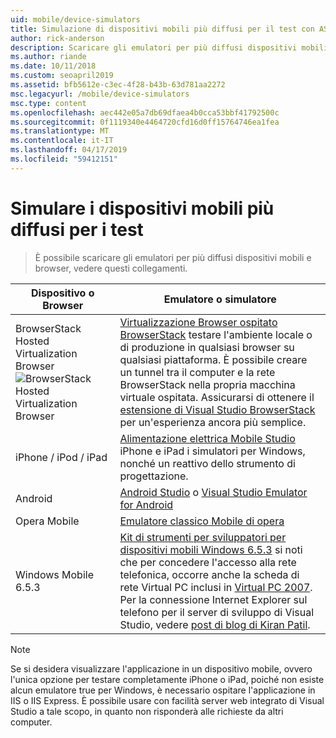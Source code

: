```yaml
---
uid: mobile/device-simulators
title: Simulazione di dispositivi mobili più diffusi per il test con ASP.NET | Microsoft Docs
author: rick-anderson
description: Scaricare gli emulatori per più diffusi dispositivi mobili e browser per eseguire il test con l'applicazione ASP.NET. Include un iPhone, Android, BrowserStack e altro ancora.
ms.author: riande
ms.date: 10/11/2018
ms.custom: seoapril2019
ms.assetid: bfb5612e-c3ec-4f28-b43b-63d781aa2272
msc.legacyurl: /mobile/device-simulators
msc.type: content
ms.openlocfilehash: aec442e05a7db69dfaea4b0cca53bbf41792500c
ms.sourcegitcommit: 0f1119340e4464720cfd16d0ff15764746ea1fea
ms.translationtype: MT
ms.contentlocale: it-IT
ms.lasthandoff: 04/17/2019
ms.locfileid: "59412151"
---
```

# <a name="simulate-popular-mobile-devices-for-testing"></a>Simulare i dispositivi mobili più diffusi per i test

> È possibile scaricare gli emulatori per più diffusi dispositivi mobili e browser, vedere questi collegamenti.

| Dispositivo o Browser | Emulatore o simulatore |
| --- | --- |
| BrowserStack Hosted Virtualization Browser ![BrowserStack Hosted Virtualization Browser](device-simulators/_static/image1.png) | [Virtualizzazione Browser ospitato BrowserStack](http://browserstack.com) testare l'ambiente locale o di produzione in qualsiasi browser su qualsiasi piattaforma. È possibile creare un tunnel tra il computer e la rete BrowserStack nella propria macchina virtuale ospitata. Assicurarsi di ottenere il [estensione di Visual Studio BrowserStack](https://marketplace.visualstudio.com/items?itemName=browserstackcom.BrowserStack) per un'esperienza ancora più semplice. |
| iPhone / iPod / iPad | [Alimentazione elettrica Mobile Studio](http://www.electricplum.com/studio.aspx) iPhone e iPad i simulatori per Windows, nonché un reattivo dello strumento di progettazione. |
| Android | [Android Studio](https://developer.android.com/studio/) o [Visual Studio Emulator for Android](https://visualstudio.microsoft.com/vs/msft-android-emulator/) |
| Opera Mobile | [Emulatore classico Mobile di opera](https://www.opera.com/developer/mobile-emulator) |
| Windows Mobile 6.5.3 | [Kit di strumenti per sviluppatori per dispositivi mobili Windows 6.5.3](https://www.microsoft.com/downloads/en/details.aspx?FamilyID=c0213f68-2e01-4e5c-a8b2-35e081dcf1ca&amp;displaylang=en) si noti che per concedere l'accesso alla rete telefonica, occorre anche la scheda di rete Virtual PC inclusi in [Virtual PC 2007](https://www.microsoft.com/downloads/en/details.aspx?FamilyID=04d26402-3199-48a3-afa2-2dc0b40a73b6&amp;DisplayLang=en). Per la connessione Internet Explorer sul telefono per il server di sviluppo di Visual Studio, vedere [post di blog di Kiran Patil](http://kiranpatils.wordpress.com/2009/11/19/access-internetlocal-website-from-your-windows-mobile-device-emulators/). |

> [!NOTE]
> Se si desidera visualizzare l'applicazione in un dispositivo mobile, ovvero l'unica opzione per testare completamente iPhone o iPad, poiché non esiste alcun emulatore true per Windows, è necessario ospitare l'applicazione in IIS o IIS Express. È possibile usare con facilità server web integrato di Visual Studio a tale scopo, in quanto non risponderà alle richieste da altri computer.

